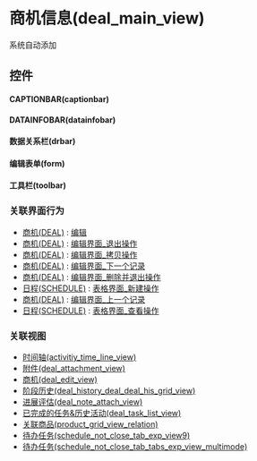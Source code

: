 # 商机信息(deal_main_view)  <!-- {docsify-ignore-all} -->


系统自动添加



## 控件
#### CAPTIONBAR(captionbar)
#### DATAINFOBAR(datainfobar)
#### 数据关系栏(drbar)
#### 编辑表单(form)
#### 工具栏(toolbar)


### 关联界面行为
  * [商机(DEAL)](module/crm/deal) : [编辑](module/crm/deal#界面行为)
  * [商机(DEAL)](module/crm/deal) : [编辑界面_退出操作](module/crm/deal#界面行为)
  * [商机(DEAL)](module/crm/deal) : [编辑界面_拷贝操作](module/crm/deal#界面行为)
  * [商机(DEAL)](module/crm/deal) : [编辑界面_下一个记录](module/crm/deal#界面行为)
  * [商机(DEAL)](module/crm/deal) : [编辑界面_删除并退出操作](module/crm/deal#界面行为)
  * [日程(SCHEDULE)](module/crm/schedule) : [表格界面_新建操作](module/crm/schedule#界面行为)
  * [商机(DEAL)](module/crm/deal) : [编辑界面_上一个记录](module/crm/deal#界面行为)
  * [日程(SCHEDULE)](module/crm/schedule) : [表格界面_查看操作](module/crm/schedule#界面行为)

### 关联视图
  * [时间轴(activitiy_time_line_view)](app/view/activitiy_time_line_view)
  * [附件(deal_attachment_view)](app/view/deal_attachment_view)
  * [商机(deal_edit_view)](app/view/deal_edit_view)
  * [阶段历史(deal_history_deal_deal_his_grid_view)](app/view/deal_history_deal_deal_his_grid_view)
  * [进展评估(deal_note_attach_view)](app/view/deal_note_attach_view)
  * [已完成的任务&历史活动(deal_task_list_view)](app/view/deal_task_list_view)
  * [关联商品(product_grid_view_relation)](app/view/product_grid_view_relation)
  * [待办任务(schedule_not_close_tab_exp_view9)](app/view/schedule_not_close_tab_exp_view9)
  * [待办任务(schedule_not_close_tab_tabs_exp_view_multimode)](app/view/schedule_not_close_tab_tabs_exp_view_multimode)

<script>
 const { createApp } = Vue
  createApp({
    data() {
      return {

      }
    }
  }).use(ElementPlus).mount('#app')
</script>